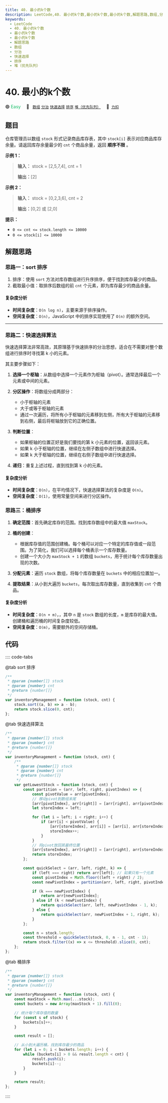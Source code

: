```yaml
---
title: 40. 最小的k个数
description: LeetCode,40. 最小的k个数,最小的k个数,最小的k个数,解题思路,数组,分治,快速选择,排序,堆（优先队列）
keywords:
  - LeetCode
  - 40. 最小的k个数
  - 最小的k个数
  - 最小的k个数
  - 解题思路
  - 数组
  - 分治
  - 快速选择
  - 排序
  - 堆（优先队列）
---
```


# 40. 最小的k个数

🟢 <font color=#15bd66>Easy</font>&emsp; 🔖&ensp; [`数组`](/tag/array.md) [`分治`](/tag/divide-and-conquer.md) [`快速选择`](/tag/quickselect.md) [`排序`](/tag/sorting.md) [`堆（优先队列）`](/tag/heap-priority-queue.md)&emsp; 🔗&ensp;[`力扣`](https://leetcode.cn/problems/zui-xiao-de-kge-shu-lcof)

## 题目

仓库管理员以数组 `stock` 形式记录商品库存表，其中 `stock[i]` 表示对应商品库存余量。请返回库存余量最少的 `cnt` 个商品余量，返回
**顺序不限** 。

**示例 1：**

> **输入：** stock = [2,5,7,4], cnt = 1
>
> **输出：**[2]

**示例 2：**

> **输入：** stock = [0,2,3,6], cnt = 2
>
> **输出：**[0,2] 或 [2,0]

**提示：**

- `0 <= cnt <= stock.length <= 10000`
- `0 <= stock[i] <= 10000`

## 解题思路

### 思路一：sort 排序

1. 排序：使用 `sort` 方法对库存数组进行升序排序，便于找到库存最少的商品。
2. 截取最小值：取排序后数组的前 `cnt` 个元素，即为库存最少的商品余量。

#### 复杂度分析

- **时间复杂度**：`O(n log n)`，主要来源于排序操作。
- **空间复杂度**：`O(n)`，JavaScript 中的排序实现使用了 `O(n)` 的额外空间。

---

### 思路二：快速选择算法

快速选择算法非常高效，其原理基于快速排序的分治思想，适合在不需要对整个数组进行排序时寻找第 k 小的元素。

其主要步骤如下：

1. **选择一个枢轴**：从数组中选择一个元素作为枢轴（pivot）。通常选择最后一个元素或中间的元素。

2. **分区操作**：将数组分成两部分：

   - 小于枢轴的元素
   - 大于或等于枢轴的元素
   - 通过一次遍历，将所有小于枢轴的元素移到左侧，所有大于枢轴的元素移到右侧，最后将枢轴放到它的正确位置。

3. **判断位置**：

   - 如果枢轴的位置正好是我们要找的第 k 小元素的位置，返回该元素。
   - 如果 k 小于枢轴的位置，继续在左侧子数组中进行快速选择。
   - 如果 k 大于枢轴的位置，继续在右侧子数组中进行快速选择。

4. **递归**：重复上述过程，直到找到第 k 小的元素。

#### 复杂度分析

- **时间复杂度**：`O(n)`，在平均情况下，快速选择算法的复杂度是 `O(n)`。
- **空间复杂度**：`O(1)`，使用常量空间来进行分区操作。

### 思路三：桶排序

1. **确定范围**：首先确定库存的范围。找到库存数组中的最大值 `maxStock`。

2. **桶的创建**：

   - 根据库存值的范围创建桶。每个桶可以对应一个特定的库存值或一段范围。为了简化，我们可以选择每个桶表示一个库存数量。
   - 创建一个大小为 `maxStock + 1` 的数组 `buckets`，用于统计每个库存数量出现的次数。

3. **分配元素**：遍历 `stock` 数组，将每个库存数量在 `buckets` 中的相应位置加一。
4. **提取结果**：从小到大遍历 `buckets`，每次取出库存数量，直到收集到 `cnt` 个商品。

#### 复杂度分析

- **时间复杂度**：`O(n + m)`，，其中 `n` 是 `stock` 数组的长度，`m` 是库存的最大值。创建桶和遍历桶的时间复杂度较低。
- **空间复杂度**：`O(m)`，需要额外的空间存储桶。

## 代码

:::: code-tabs

@tab sort 排序

```javascript
/**
 * @param {number[]} stock
 * @param {number} cnt
 * @return {number[]}
 */
var inventoryManagement = function (stock, cnt) {
	stock.sort((a, b) => a - b);
	return stock.slice(0, cnt);
};
```

@tab 快速选择算法

```javascript
/**
 * @param {number[]} stock
 * @param {number} cnt
 * @return {number[]}
 */
var inventoryManagement = function (stock, cnt) {
	/**
	 * @param {number[]} stock
	 * @param {number} cnt
	 * @return {number[]}
	 */
	var getLowestStock = function (stock, cnt) {
		const partition = (arr, left, right, pivotIndex) => {
			const pivotValue = arr[pivotIndex];
			// 移动pivot到数组末尾
			[arr[pivotIndex], arr[right]] = [arr[right], arr[pivotIndex]];
			let storeIndex = left;

			for (let i = left; i < right; i++) {
				if (arr[i] < pivotValue) {
					[arr[storeIndex], arr[i]] = [arr[i], arr[storeIndex]];
					storeIndex++;
				}
			}
			// 将pivot放回其最终位置
			[arr[storeIndex], arr[right]] = [arr[right], arr[storeIndex]];
			return storeIndex;
		};

		const quickSelect = (arr, left, right, k) => {
			if (left === right) return arr[left]; // 如果只有一个元素
			const pivotIndex = Math.floor((left + right) / 2);
			const newPivotIndex = partition(arr, left, right, pivotIndex);

			if (k === newPivotIndex) {
				return arr[newPivotIndex];
			} else if (k < newPivotIndex) {
				return quickSelect(arr, left, newPivotIndex - 1, k);
			} else {
				return quickSelect(arr, newPivotIndex + 1, right, k);
			}
		};

		const n = stock.length;
		const threshold = quickSelect(stock, 0, n - 1, cnt - 1);
		return stock.filter((x) => x <= threshold).slice(0, cnt);
	};
};
```

@tab 桶排序

```javascript
/**
 * @param {number[]} stock
 * @param {number} cnt
 * @return {number[]}
 */
var inventoryManagement = function (stock, cnt) {
	const maxStock = Math.max(...stock);
	const buckets = new Array(maxStock + 1).fill(0);

	// 统计每个库存值的数量
	for (const s of stock) {
		buckets[s]++;
	}

	const result = [];

	// 从小到大遍历桶，找到库存最少的商品
	for (let i = 0; i < buckets.length; i++) {
		while (buckets[i] > 0 && result.length < cnt) {
			result.push(i);
			buckets[i]--;
		}
	}

	return result;
};
```

::::

